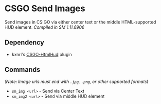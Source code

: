 
# CSGO Send Images

Send images in CS:GO via either center text or the middle HTML-supported HUD element. *Compiled in SM 1.11.6906*

## Dependency

- kxnrl's [CSGO-HtmlHud](https://github.com/Kxnrl/CSGO-HtmlHud) plugin

## Commands

*(Note: Image urls must end with `.jpg`, `.png`, or other supported formats)*

- `sm_img <url>` - Send via Center Text
- `sm_img2 <url>` - Send via middle HUD element
